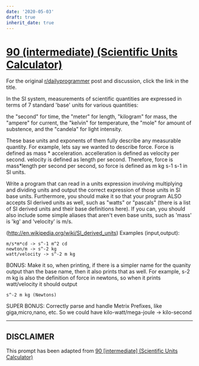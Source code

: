 ```yaml
---
date: '2020-05-03'
draft: true
inherit_date: true
---
```


# [90 (intermediate) (Scientific Units Calculator)](https://www.reddit.com/r/dailyprogrammer/comments/ynw65/8222012_challenge_90_intermediate_scientific/)

For the original [r/dailyprogrammer](https://www.reddit.com/r/dailyprogrammer/) post and discussion, click the link in the title.

In the SI system, measurements of scientific quantities are expressed in terms of 7 standard 'base' units for various quantities:

the "second" for time, the "meter" for length, "kilogram" for mass, the "ampere" for current, the "kelvin" for temperature, the "mole" for amount of substence, and the
"candela" for light intensity.

These base units and exponents of them fully describe any measurable quantity. For example, lets say we wanted to describe force.  Force is defined as mass * acceleration.
accelleration is defined as velocity per second.  velocity is defined as length per second.   Therefore, force is mass*length per second per second, so force is defined as 
m kg s-1 s-1 in SI units.

Write a program that can read in a units expression involving multiplying and dividing units and output the correct expression of those units in SI base units.  Furthermore, you should make it so that your program ALSO accepts SI derived units as well, such as "watts" or "pascals" (there is a list of SI derived units and their base definitions here).  If you can, you should also include some simple aliases that aren't even base units, such as 'mass' is 'kg' and 'velocity' is m/s.

(http://en.wikipedia.org/wiki/SI_derived_units)
Examples (input,output):


```
m/s*m*cd -> s^-1 m^2 cd
newton/m -> s^-2 kg
watt/velocity -> s^-2 m kg
```
BONUS:  Make it so, when printing, if there is a simpler name for the quanity output than the base name, then it also prints that as well.  For example, s-2 m kg is also
the definition of force in newtons, so when it prints watt/velocity it should output


```
s^-2 m kg (Newtons)
```
SUPER BONUS:  Correctly parse and handle Metrix Prefixes, like giga,micro,nano, etc.  So we could have
     kilo-watt/mega-joule -> kilo-second


----
## **DISCLAIMER**
This prompt has been adapted from [90 [intermediate] (Scientific Units Calculator)](https://www.reddit.com/r/dailyprogrammer/comments/ynw65/8222012_challenge_90_intermediate_scientific/
)

